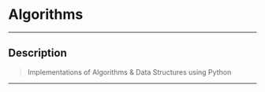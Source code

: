 ﻿# Algorithms
---
## Description

> Implementations of Algorithms & Data Structures using Python
---
